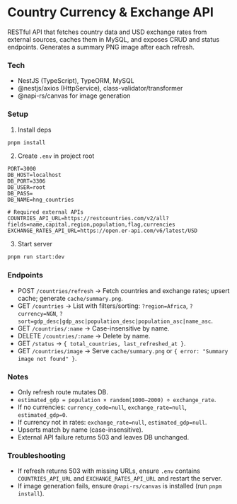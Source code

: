 # Country Currency & Exchange API

RESTful API that fetches country data and USD exchange rates from external sources, caches them in MySQL, and exposes CRUD and status endpoints. Generates a summary PNG image after each refresh.

### Tech
- NestJS (TypeScript), TypeORM, MySQL
- @nestjs/axios (HttpService), class-validator/transformer
- @napi-rs/canvas for image generation

### Setup
1) Install deps
```bash
pnpm install
```

2) Create `.env` in project root
```
PORT=3000
DB_HOST=localhost
DB_PORT=3306
DB_USER=root
DB_PASS=
DB_NAME=hng_countries

# Required external APIs
COUNTRIES_API_URL=https://restcountries.com/v2/all?fields=name,capital,region,population,flag,currencies
EXCHANGE_RATES_API_URL=https://open.er-api.com/v6/latest/USD
```

3) Start server
```bash
pnpm run start:dev
```

### Endpoints
- POST `/countries/refresh` → Fetch countries and exchange rates; upsert cache; generate `cache/summary.png`.
- GET `/countries` → List with filters/sorting: `?region=Africa`, `?currency=NGN`, `?sort=gdp_desc|gdp_asc|population_desc|population_asc|name_asc`.
- GET `/countries/:name` → Case-insensitive by name.
- DELETE `/countries/:name` → Delete by name.
- GET `/status` → `{ total_countries, last_refreshed_at }`.
- GET `/countries/image` → Serve `cache/summary.png` or `{ error: "Summary image not found" }`.

### Notes
- Only refresh route mutates DB.
- `estimated_gdp = population × random(1000–2000) ÷ exchange_rate`.
- If no currencies: `currency_code=null`, `exchange_rate=null`, `estimated_gdp=0`.
- If currency not in rates: `exchange_rate=null`, `estimated_gdp=null`.
- Upserts match by name (case-insensitive).
- External API failure returns 503 and leaves DB unchanged.

### Troubleshooting
- If refresh returns 503 with missing URLs, ensure `.env` contains `COUNTRIES_API_URL` and `EXCHANGE_RATES_API_URL` and restart the server.
- If image generation fails, ensure `@napi-rs/canvas` is installed (run `pnpm install`).
